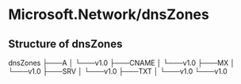 # Microsoft.Network/dnsZones

## Structure of dnsZones

dnsZones
├───A
│   └───v1.0
├───CNAME
│   └───v1.0
├───MX
│   └───v1.0
├───SRV
│   └───v1.0
├───TXT
│   └───v1.0
└───v1.0